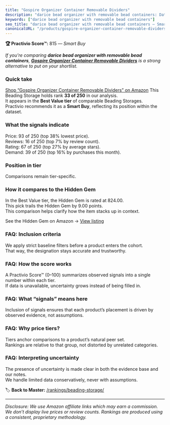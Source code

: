 ```yaml
---
title: "Gospire Organizer Container Removable Dividers"
description: "darice bead organizer with removable bead containers: Data-driven within Best Value ranking using the Practivio Score™. Positioned by quality, value, demand, f…"
keywords: ["darice bead organizer with removable bead containers"]
seo_title: "darice bead organizer with removable bead containers — Smart Buy Best Value (2025)"
canonicalURL: "/products/gospire-organizer-container-removable-dividers-B01KZB0ZU8/"
---
```


**🏆 Practivio Score™:** 815 — _Smart Buy_


*If you're comparing **darice bead organizer with removable bead containers**, **[Gospire Organizer Container Removable Dividers](https://www.amazon.com/dp/B01KZB0ZU8?tag=practivio-20)** is a strong alternative to put on your shortlist.*
### Quick take
[Shop “Gospire Organizer Container Removable Dividers” on Amazon](https://www.amazon.com/dp/B01KZB0ZU8?tag=practivio-20)
This Beading Storage holds rank **33 of 250** in our analysis.  
It appears in the **Best Value tier** of comparable Beading Storages.  
Practivio recommends it as a **Smart Buy**, reflecting its position within the dataset.

### What the signals indicate
Price: 93 of 250 (top 38% lowest price).  
Reviews: 16 of 250 (top 7% by review count).  
Rating: 67 of 250 (top 27% by average stars).  
Demand: 39 of 250 (top 16% by purchases this month).

### Position in tier
Comparisons remain tier-specific.

### How it compares to the Hidden Gem
In the Best Value tier, the Hidden Gem is rated at 824.00.  
This pick trails the Hidden Gem by 9.00 points.  
This comparison helps clarify how the item stacks up in context.  

See the Hidden Gem on Amazon → [View listing](https://www.amazon.com/dp/B07R8NSTZW?tag=practivio-20)

### FAQ: Inclusion criteria
We apply strict baseline filters before a product enters the cohort.  
That way, the designation stays accurate and trustworthy.

### FAQ: How the score works
A Practivio Score™ (0–100) summarizes observed signals into a single number within each tier.  
If data is unavailable, uncertainty grows instead of being filled in.

### FAQ: What “signals” means here
Inclusion of signals ensures that each product’s placement is driven by observed evidence, not assumptions.

### FAQ: Why price tiers?
Tiers anchor comparisons to a product’s natural peer set.  
Rankings are relative to that group, not distorted by unrelated categories.

### FAQ: Interpreting uncertainty
The presence of uncertainty is made clear in both the evidence base and our notes.  
We handle limited data conservatively, never with assumptions.


🏷️ **Back to Master:** [/rankings/beading-storage/](/rankings/beading-storage/)

---
_Disclosure: We use Amazon affiliate links which may earn a commission. We don’t display live prices or review counts. Rankings are produced using a consistent, proprietary methodology._
